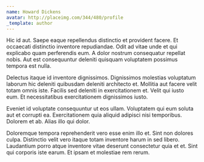 ```yaml
---
name: Howard Dickens
avatar: http://placeimg.com/344/480/profile
_template: author
---
```

Hic id aut. Saepe eaque repellendus distinctio et provident facere. Et occaecati distinctio inventore repudiandae. Odit ad vitae unde et qui explicabo quam perferendis eum. A dolor nostrum consequatur repellat nobis. Aut est consequuntur deleniti quisquam voluptatem possimus tempora est nulla.
  
Delectus itaque id inventore dignissimos. Dignissimos molestias voluptatum laborum hic deleniti quibusdam deleniti architecto et. Mollitia aut facere velit totam omnis iste. Facilis sed deleniti in exercitationem et. Velit qui iusto eum. Et necessitatibus exercitationem dignissimos iusto.
  
Eveniet id voluptate consequuntur ut eos ullam. Voluptatem qui eum soluta aut et corrupti ea. Exercitationem quia aliquid adipisci nisi temporibus. Dolorem et ab. Alias illo qui dolor.
  
Doloremque tempora reprehenderit vero esse enim illo et. Sint non dolores culpa. Distinctio velit vero itaque totam inventore harum in sed libero. Laudantium porro atque inventore vitae deserunt consectetur quia et et. Sint qui corporis iste earum. Et ipsam et molestiae rem rerum.
